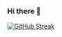 ### Hi there 👋

<!--
**PrimeGoose/PrimeGoose** is a ✨ _special_ ✨ repository because its `README.md` (this file) appears on your GitHub profile.


Here are some ideas to get you started:

- 🔭 I’m currently working on ...
- 🌱 I’m currently learning ...
- 👯 I’m looking to collaborate on ...
- 🤔 I’m looking for help with ...
- 💬 Ask me about ...
- 📫 How to reach me: ...
- 😄 Pronouns: ...
- ⚡ Fun fact: ...
-->
[![GitHub Streak](https://github-readme-streak-stats.herokuapp.com?user=primegoose&theme=dark&hide_border=true&date_format=j%20M%5B%20Y%5D&type=png&fire=FF0000&border=EB1818&ring=A000007F&sideNums=EB0000&currStreakNum=EBEBEB&sideLabels=EBEBEB&stroke=0A0C05&currStreakLabel=EBEBEB&dates=987373&background=000000)](https://git.io/streak-stats)
